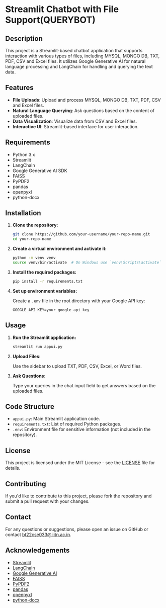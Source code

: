 # Streamlit Chatbot with File Support(QUERYBOT)

## Description

This project is a Streamlit-based chatbot application that supports interaction with various types of files, including MYSQL, MONGO DB, TXT, PDF, CSV and Excel files. It utilizes Google Generative AI for natural language processing and LangChain for handling and querying the text data.

## Features

- **File Uploads**: Upload and process MYSQL, MONGO DB, TXT, PDF, CSV and Excel  files.
- **Natural Language Querying**: Ask questions based on the content of uploaded files.
- **Data Visualization**: Visualize data from CSV and Excel files.
- **Interactive UI**: Streamlit-based interface for user interaction.

## Requirements

- Python 3.x
- Streamlit
- LangChain
- Google Generative AI SDK
- FAISS
- PyPDF2
- pandas
- openpyxl
- python-docx

## Installation

1. **Clone the repository:**

    ```bash
    git clone https://github.com/your-username/your-repo-name.git
    cd your-repo-name
    ```

2. **Create a virtual environment and activate it:**

    ```bash
    python -m venv venv
    source venv/bin/activate  # On Windows use `venv\Scripts\activate`
    ```

3. **Install the required packages:**

    ```bash
    pip install -r requirements.txt
    ```

4. **Set up environment variables:**

    Create a `.env` file in the root directory with your Google API key:

    ```plaintext
    GOOGLE_API_KEY=your_google_api_key
    ```

## Usage

1. **Run the Streamlit application:**

    ```bash
    streamlit run appui.py
    ```

2. **Upload Files:**

    Use the sidebar to upload TXT, PDF, CSV, Excel, or Word files.

3. **Ask Questions:**

    Type your queries in the chat input field to get answers based on the uploaded files.

## Code Structure

- `appui.py`: Main Streamlit application code.
- `requirements.txt`: List of required Python packages.
- `.env`: Environment file for sensitive information (not included in the repository).

## License

This project is licensed under the MIT License - see the [LICENSE](LICENSE) file for details.

## Contributing

If you'd like to contribute to this project, please fork the repository and submit a pull request with your changes.

## Contact

For any questions or suggestions, please open an issue on GitHub or contact [bt22cse033@iiitn.ac.in](bt22cse033@iiitn.ac.in).

## Acknowledgements

- [Streamlit](https://streamlit.io/)
- [LangChain](https://github.com/langchain/langchain)
- [Google Generative AI](https://developers.google.com/ai)
- [FAISS](https://github.com/facebookresearch/faiss)
- [PyPDF2](https://pythonhosted.org/PyPDF2/)
- [pandas](https://pandas.pydata.org/)
- [openpyxl](https://openpyxl.readthedocs.io/en/stable/)
- [python-docx](https://python-docx.readthedocs.io/en/latest/)
